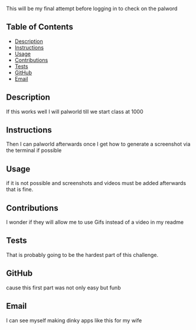 This will be my final attempt before logging in to check on the palword
## Table of Contents
- [Description](#Description)
- [Instructions](#Instructions)
- [Usage](#Usage)
- [Contributions](#Contributions)
- [Tests](#Tests)
- [GitHub](#GitHub)
- [Email](#Email)

## <a name="Description"></a>Description
If this works well I will palworld till we start class at 1000

## <a name="Instructions"></a>Instructions
Then I can palworld afterwards once I get how to generate a screenshot via the terminal if possible

## <a name="Usage"></a>Usage
if it is not possible and screenshots and videos must be added afterwards that is fine. 

## <a name="Contributions"></a>Contributions
I wonder if they will allow me to use Gifs instead of a video in my readme

## <a name="Tests"></a>Tests
That is probably going to be the hardest part of this challenge. 

## <a name="GitHub"></a>GitHub
cause this first part was not only easy but funb

## <a name="Email"></a>Email
I can see myself making dinky apps like this for my wife
